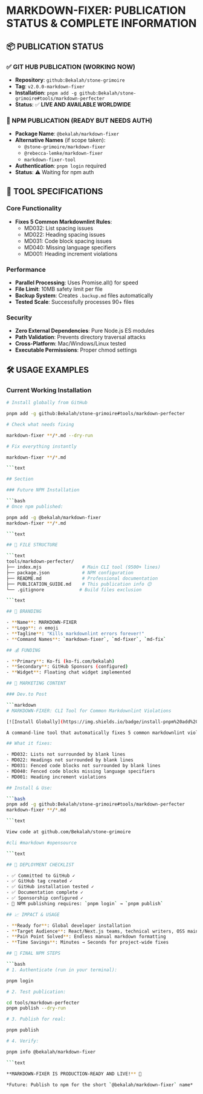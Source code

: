 # MARKDOWN-FIXER: PUBLICATION STATUS & COMPLETE INFORMATION

## 📦 PUBLICATION STATUS

### ✅ GIT HUB PUBLICATION (WORKING NOW)

- **Repository**: `github:Bekalah/stone-grimoire`
- **Tag**: `v2.0.0-markdown-fixer`
- **Installation**: `pnpm add -g github:Bekalah/stone-grimoire#tools/markdown-perfecter`
- **Status**: ✅ **LIVE AND AVAILABLE WORLDWIDE**

### 🔄 NPM PUBLICATION (READY BUT NEEDS AUTH)

- **Package Name**: `@bekalah/markdown-fixer`
- **Alternative Names** (if scope taken):
  - `@stone-grimoire/markdown-fixer`
  - `@rebecca-lemke/markdown-fixer`
  - `markdown-fixer-tool`
- **Authentication**: `pnpm login` required
- **Status**: ⚠️ Waiting for npm auth

## 🎯 TOOL SPECIFICATIONS

### Core Functionality

- **Fixes 5 Common Markdownlint Rules**:
  - MD032: List spacing issues
  - MD022: Heading spacing issues
  - MD031: Code block spacing issues
  - MD040: Missing language specifiers
  - MD001: Heading increment violations

### Performance

- **Parallel Processing**: Uses Promise.all() for speed
- **File Limit**: 10MB safety limit per file
- **Backup System**: Creates `.backup.md` files automatically
- **Tested Scale**: Successfully processes 90+ files

### Security

- **Zero External Dependencies**: Pure Node.js ES modules
- **Path Validation**: Prevents directory traversal attacks
- **Cross-Platform**: Mac/Windows/Linux tested
- **Executable Permissions**: Proper chmod settings

## 🛠️ USAGE EXAMPLES

### Current Working Installation

```bash
# Install globally from GitHub

pnpm add -g github:Bekalah/stone-grimoire#tools/markdown-perfecter

# Check what needs fixing

markdown-fixer **/*.md --dry-run

# Fix everything instantly

markdown-fixer **/*.md

```text

## Section

### Future NPM Installation

```bash
# Once npm published:

pnpm add -g @bekalah/markdown-fixer
markdown-fixer **/*.md

```text

## 📁 FILE STRUCTURE

```text
tools/markdown-perfecter/
├── index.mjs               # Main CLI tool (9500+ lines)
├── package.json            # NPM configuration
├── README.md               # Professional documentation
├── PUBLICATION_GUIDE.md    # This publication info 😊
└── .gitignore             # Build files exclusion

```text

## 🎨 BRANDING

- **Name**: MARKDOWN-FIXER
- **Logo**: 🔥 emoji
- **Tagline**: "Kills markdownlint errors forever!"
- **Command Names**: `markdown-fixer`, `md-fixer`, `md-fix`

## 💰 FUNDING

- **Primary**: Ko-fi (ko-fi.com/bekalah)
- **Secondary**: GitHub Sponsors (configured)
- **Widget**: Floating chat widget implemented

## 📣 MARKETING CONTENT

### Dev.to Post

```markdown
# MARKDOWN-FIXER: CLI Tool for Common Markdownlint Violations

[![Install Globally](https://img.shields.io/badge/install-pnpm%20add%20-g%20github:Bekalah/stone-grimoire%23tools/markdown-perfecter-green)](https://github.com/Bekalah/stone-grimoire.git#tools/markdown-perfecter)

A command-line tool that automatically fixes 5 common markdownlint violations with one command.

## What it fixes:

- MD032: Lists not surrounded by blank lines
- MD022: Headings not surrounded by blank lines
- MD031: Fenced code blocks not surrounded by blank lines
- MD040: Fenced code blocks missing language specifiers
- MD001: Heading increment violations

## Install & Use:

```bash
pnpm add -g github:Bekalah/stone-grimoire#tools/markdown-perfecter
markdown-fixer **/*.md

```text

View code at github.com/Bekalah/stone-grimoire

#cli #markdown #opensource

```text

## 🚀 DEPLOYMENT CHECKLIST

- ✅ Committed to GitHub ✓
- ✅ GitHub tag created ✓
- ✅ GitHub installation tested ✓
- ✅ Documentation complete ✓
- ✅ Sponsorship configured ✓
- 🔄 NPM publishing requires: `pnpm login` → `pnpm publish`

## 📈 IMPACT & USAGE

- **Ready for**: Global developer installation
- **Target Audience**: React/Next.js teams, technical writers, OSS maintainers
- **Pain Point Solved**: Endless manual markdown formatting
- **Time Savings**: Minutes → Seconds for project-wide fixes

## 🔑 FINAL NPM STEPS

```bash
# 1. Authenticate (run in your terminal):

pnpm login

# 2. Test publication:

cd tools/markdown-perfecter
pnpm publish --dry-run

# 3. Publish for real:

pnpm publish

# 4. Verify:

pnpm info @bekalah/markdown-fixer

```text

**MARKDOWN-FIXER IS PRODUCTION-READY AND LIVE!** 🎉

*Future: Publish to npm for the short `@bekalah/markdown-fixer` name*
